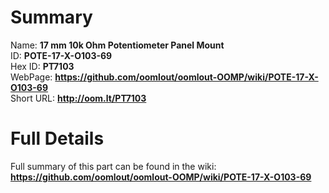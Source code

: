 
Summary
=================
  
Name: __17 mm 10k Ohm Potentiometer Panel Mount__    
ID: __POTE-17-X-O103-69__   
Hex ID: __PT7103__   
WebPage: __https://github.com/oomlout/oomlout-OOMP/wiki/POTE-17-X-O103-69__   
Short URL: __http://oom.lt/PT7103__   

Full Details
==========================
Full summary of this part can be found in the wiki:   
__https://github.com/oomlout/oomlout-OOMP/wiki/POTE-17-X-O103-69__    

